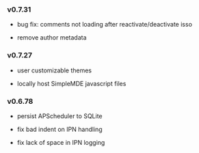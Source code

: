 <h3>v0.7.31</h3>

* bug fix: comments not loading after reactivate/deactivate isso

* remove author metadata

<h3>v0.7.27</h3>

* user customizable themes

* locally host SimpleMDE javascript files

<h3>v0.6.78</h3>

* persist APScheduler to SQLite

* fix bad indent on IPN handling

* fix lack of space in IPN logging
